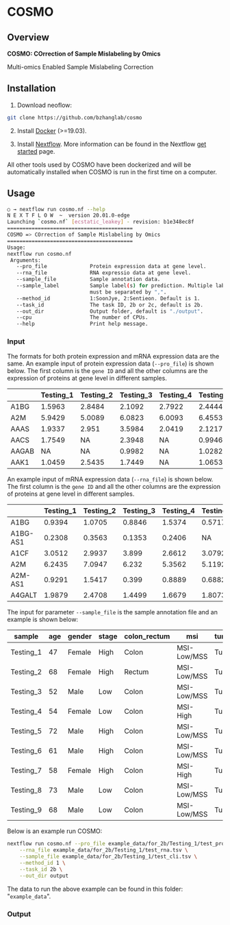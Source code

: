 # COSMO

## Overview

**COSMO: COrrection of Sample Mislabeling by Omics**

Multi-omics Enabled Sample Mislabeling Correction

## Installation

1. Download neoflow:

```sh
git clone https://github.com/bzhanglab/cosmo
```

2. Install [Docker](https://docs.docker.com/install/) (>=19.03).

3. Install [Nextflow](https://www.nextflow.io/docs/latest/getstarted.html). More information can be found in the Nextflow [get started](https://www.nextflow.io/docs/latest/getstarted.html) page.

All other tools used by COSMO have been dockerized and will be automatically installed when COSMO is run in the first time on a computer.

## Usage

```sh
○ → nextflow run cosmo.nf --help
N E X T F L O W  ~  version 20.01.0-edge
Launching `cosmo.nf` [ecstatic_leakey] - revision: b1e348ec8f
=========================================
COSMO => COrrection of Sample Mislabeling by Omics
=========================================
Usage:
nextflow run cosmo.nf
 Arguments:
   --pro_file              Protein expression data at gene level.
   --rna_file              RNA expressio data at gene level.
   --sample_file           Sample annotation data.
   --sample_label          Sample label(s) for prediction. Multiple labels
                           must be separated by ",".
   --method_id             1:SoonJye, 2:Sentieon. Default is 1.
   --task_id               The task ID, 2b or 2c, default is 2b.
   --out_dir               Output folder, default is "./output".
   --cpu                   The number of CPUs.
   --help                  Print help message.


```

### Input
The formats for both protein expression and mRNA expression data are the same. An example input of protein expression data (`--pro_file`) is shown below. The first column is the `gene ID` and all the other columns are the expression of proteins at gene level in different samples.

|  |Testing_1 | Testing_2 | Testing_3 | Testing_4 | Testing_5 | Testing_6 | Testing_7 | Testing_8 | Testing_9 | Testing_10 |        |
|-----------|-----------|-----------|-----------|-----------|-----------|-----------|-----------|-----------|------------|--------|--------|
| A1BG      | 1.5963    | 2.8484    | 2.1092    | 2.7922    | 2.4444    | 3.9907    | 3.6792    | 3.7321    | 3.6123     | 3.1739 |
| A2M       | 5.9429    | 5.0089    | 6.0823    | 6.0093    | 6.4553    | 6.0097    | 6.014     | 6.9721    | 4.4766     | 6.481  |
| AAAS      | 1.9337    | 2.951     | 3.5984    | 2.0419    | 2.1217    | 0.9662    | 1.0086    | NA        | 2.4936     | 2.2399 |
| AACS      | 1.7549    | NA        | 2.3948    | NA        | 0.9946    | 2.5969    | NA        | NA        | 1.6488     | NA     |
| AAGAB     | NA        | NA        | 0.9982    | NA        | 1.0282    | 1.6296    | NA        | NA        | 1.8141     | NA     |
| AAK1      | 1.0459    | 2.5435    | 1.7449    | NA        | 1.0653    | 0.9855    | 2.0395    | 1.1588    | NA         | NA     |


An example input of mRNA expression data (`--rna_file`) is shown below. The first column is the `gene ID` and all the other columns are the expression of proteins at gene level in different samples.

| |Testing_1 | Testing_2 | Testing_3 | Testing_4 | Testing_5 | Testing_6 | Testing_7 | Testing_8 | Testing_9 | Testing_10 |        |
|-----------|-----------|-----------|-----------|-----------|-----------|-----------|-----------|-----------|------------|--------|--------|
| A1BG      | 0.9394    | 1.0705    | 0.8846    | 1.5374    | 0.5717    | 1.3097    | 1.18      | 1.5178    | 0.1149     | 0.6317 |
| A1BG-AS1  | 0.2308    | 0.3563    | 0.1353    | 0.2406    | NA        | 0.4888    | 0.8254    | 0.1141    | 0.6046     | 0.0892 |
| A1CF      | 3.0512    | 2.9937    | 3.899     | 2.6612    | 3.0792    | 3.0881    | 2.1438    | 2.5478    | 2.9139     | 3.512  |
| A2M       | 6.2435    | 7.0947    | 6.232     | 5.3562    | 5.1192    | 7.3476    | 7.7089    | 7.3525    | 5.8959     | 5.8222 |
| A2M-AS1   | 0.9291    | 1.5417    | 0.399     | 0.8889    | 0.6882    | 1.7131    | 1.6557    | 1.9314    | 1.0677     | 1.3866 |
| A4GALT    | 1.9879    | 2.4708    | 1.4499    | 1.6679    | 1.8073    | 2.723     | 3.1722    | 3.5627    | 1.6291     | 2.1256 |

The input for parameter `--sample_file` is the sample annotation file and an example is shown below:


| sample    | age | gender | stage | colon_rectum | msi         | tumor_normal |
|-----------|-----|--------|-------|--------------|-------------|--------------|
| Testing_1 | 47  | Female | High  | Colon        | MSI-Low/MSS | Tumor        |
| Testing_2 | 68  | Female | High  | Rectum       | MSI-Low/MSS | Tumor        |
| Testing_3 | 52  | Male   | Low   | Colon        | MSI-Low/MSS | Tumor        |
| Testing_4 | 54  | Female | Low   | Colon        | MSI-High    | Tumor        |
| Testing_5 | 72  | Male   | High  | Colon        | MSI-Low/MSS | Tumor        |
| Testing_6 | 61  | Male   | High  | Colon        | MSI-Low/MSS | Tumor        |
| Testing_7 | 58  | Female | High  | Colon        | MSI-High    | Tumor        |
| Testing_8 | 73  | Male   | Low   | Colon        | MSI-Low/MSS | Tumor        |
| Testing_9 | 68  | Male   | Low   | Colon        | MSI-Low/MSS | Tumor        |


Below is an example run COSMO:
```sh
nextflow run cosmo.nf --pro_file example_data/for_2b/Testing_1/test_pro.tsv \
    --rna_file example_data/for_2b/Testing_1/test_rna.tsv \
    --sample_file example_data/for_2b/Testing_1/test_cli.tsv \
    --method_id 1 \
    --task_id 2b \
    --out_dir output
```
The data to run the above example can be found in this folder: "``example_data``".

### Output

